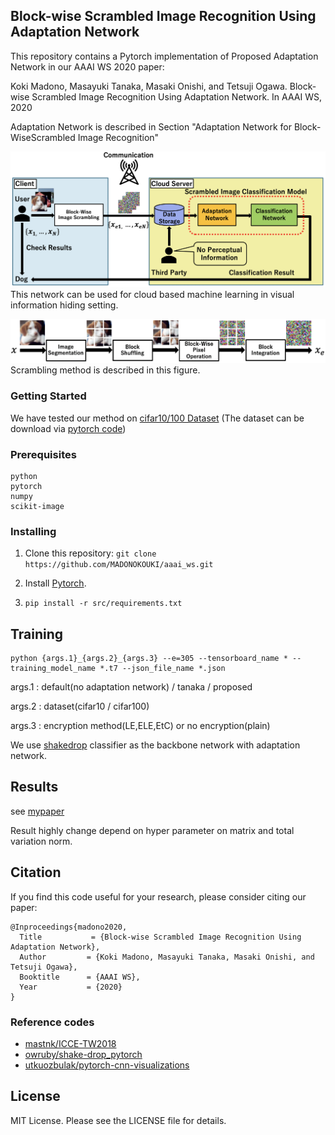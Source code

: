 ## Block-wise Scrambled Image Recognition Using Adaptation Network

This repository contains a Pytorch implementation of Proposed Adaptation Network in our AAAI WS 2020 paper:

Koki Madono, Masayuki Tanaka, Masaki Onishi, and Tetsuji Ogawa. Block-wise Scrambled Image Recognition Using Adaptation Network. In AAAI WS, 2020
<!-- [Arxiv] () -->

Adaptation Network is described in Section "Adaptation Network for Block-WiseScrambled Image Recognition"
<!-- <!-- Muhammed Kocabas, Salih Karagoz, Emre Akbas. MultiPoseNet: Fast Multi-Person Pose Estimation using Pose Residual Network. In ECCV, 2018. [Arxiv](https://arxiv.org/abs/1807.04067) - -->


![](src/Scrambled_Image_Classification.png)
This network can be used for cloud based machine learning in visual information hiding setting.

![](src/block_scrambling.png)
Scrambling method is described in this figure.
### Getting Started
We have tested our method on [cifar10/100 Dataset](https://www.cs.toronto.edu/~kriz/cifar.html)
(The dataset can be download via [pytorch code](https://pytorch.org/tutorials/beginner/blitz/cifar10_tutorial.html))

### Prerequisites
```
python
pytorch
numpy
scikit-image
```

### Installing

1. Clone this repository: 
`git clone https://github.com/MADONOKOUKI/aaai_ws.git`

2. Install [Pytorch](https://pytorch.org/).

3. ```pip install -r src/requirements.txt```

## Training
```
python {args.1}_{args.2}_{args.3} --e=305 --tensorboard_name * --training_model_name *.t7 --json_file_name *.json
```

args.1 : default(no adaptation network) / tanaka / proposed

args.2 : dataset(cifar10 / cifar100)

args.3 : encryption method(LE,ELE,EtC) or no encryption(plain)

We use [shakedrop](https://arxiv.org/abs/1802.02375) classifier as the backbone network with adaptation network.

## Results

see [mypaper]()

Result highly change depend on hyper parameter on matrix and total variation norm.

## Citation
If you find this code useful for your research, please consider citing our paper:
```
@Inproceedings{madono2020,
  Title           = {Block-wise Scrambled Image Recognition Using Adaptation Network},
  Author         = {Koki Madono, Masayuki Tanaka, Masaki Onishi, and Tetsuji Ogawa},
  Booktitle      = {AAAI WS},
  Year           = {2020}
}
```

### Reference codes

- [mastnk/ICCE-TW2018](https://github.com/mastnk/ICCE-TW2018)
- [owruby/shake-drop_pytorch](https://github.com/owruby/shake-drop_pytorch)
- [utkuozbulak/pytorch-cnn-visualizations](https://github.com/utkuozbulak/pytorch-cnn-visualizations/blob/master/src/inverted_representation.py)

## License

MIT License. Please see the LICENSE file for details.